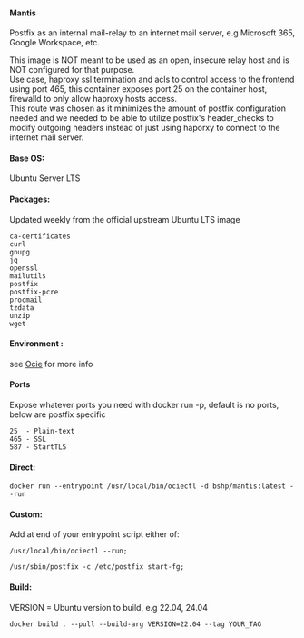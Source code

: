 #### Mantis    
Postfix as an internal mail-relay to an internet mail server, e.g Microsoft 365, Google Workspace, etc.
    
This image is NOT meant to be used as an open, insecure relay host and is NOT configured for that purpose.    
Use case, haproxy ssl termination and acls to control access to the frontend using port 465, this container exposes port 25 on the container host, firewalld to only allow haproxy hosts access.    
This route was chosen as it minimizes the amount of postfix configuration needed and we needed to be able to utilize postfix's header_checks to modify outgoing headers instead of just using haporxy to connect to the internet mail server.
    
#### Base OS:  
Ubuntu Server LTS
    
#### Packages:  
Updated weekly from the official upstream Ubuntu LTS image
````
ca-certificates 
curl 
gnupg 
jq 
openssl 
mailutils 
postfix 
postfix-pcre 
procmail 
tzdata 
unzip 
wget
````
#### Environment :  
see [Ocie](https://github.com/bshp/ocie) for more info
    
#### Ports
Expose whatever ports you need with docker run -p, default is no ports, below are postfix specific
````
25  - Plain-text
465 - SSL
587 - StartTLS
````
#### Direct:  
````
docker run --entrypoint /usr/local/bin/ociectl -d bshp/mantis:latest --run
````
#### Custom:  
Add at end of your entrypoint script either of:  
````
/usr/local/bin/ociectl --run;
````
````
/usr/sbin/postfix -c /etc/postfix start-fg;
````
    
#### Build:  
VERSION = Ubuntu version to build, e.g 22.04, 24.04
````
docker build . --pull --build-arg VERSION=22.04 --tag YOUR_TAG
````

